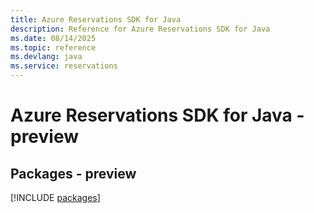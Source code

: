 ```yaml
---
title: Azure Reservations SDK for Java
description: Reference for Azure Reservations SDK for Java
ms.date: 08/14/2025
ms.topic: reference
ms.devlang: java
ms.service: reservations
---
```

# Azure Reservations SDK for Java - preview
## Packages - preview
[!INCLUDE [packages](reservations-index.md)]